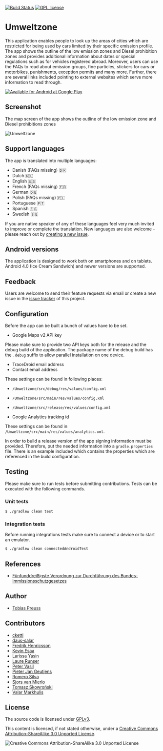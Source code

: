 [![Build Status](https://travis-ci.com/Umweltzone/Umweltzone.svg?branch=master)](https://travis-ci.com/Umweltzone/Umweltzone)
[![GPL license][gpl-license-badge]][gpl-license-link]

# Umweltzone

This application enables people to look up the areas of cities
which are restricted for being used by cars limited by their
specific emission profile. The app shows the outline of the low emission
zones and Diesel prohibition zones and provides additional information
about dates or special regulations such as for vehicles registered abroad.
Moreover, users can use the FAQs to read about emission groups, fine particles,
stickers for cars or motorbikes, punishments, exception permits and
many more. Further, there are several links included pointing to external
websites which serve more information to read through.


[![Available for Android at Google Play][google-play-badge]][google-play-link]


## Screenshot

The map screen of the app shows the outline of the low emission zone
and Diesel prohibitions zones

![Umweltzone][app-screenshot]


## Support languages

The app is translated into multiple languages:

- Danish (FAQs missing) 🇩🇰
- Dutch 🇳🇱
- English 🇺🇸
- French (FAQs missing) 🇫🇷
- German 🇩🇪
- Polish (FAQs missing) 🇵🇱
- Portuguese 🇵🇹
- Spanish 🇪🇸
- Swedish 🇸🇪

If you are native speaker of any of these languages feel very much invited to
improve or complete the translation. New languages are also welcome - please
reach out by [creating a new issue][github-issue-tracker].


## Android versions

The application is designed to work both on smartphones and on tablets.
Android 4.0 (Ice Cream Sandwich) and newer versions are supported.


## Feedback

Users are welcome to send their feature requests via email or create a
new issue in the [issue tracker][github-issue-tracker] of this project.


## Configuration

Before the app can be built a bunch of values have to be set.

* Google Maps v2 API key

Please make sure to provide two API keys both for the release and the debug build
of the application. The package name of the debug build has the `.debug` suffix
to allow parallel installation on one device.

* TraceDroid email address
* Contact email address

These settings can be found in following places:

* `/Umweltzone/src/debug/res/values/config.xml`
* `/Umweltzone/src/main/res/values/config.xml`
* `/Umweltzone/src/release/res/values/config.xml`

* Google Analytics tracking id

These settings can be found in `/Umweltzone/src/main/res/values/analytics.xml`.

In order to build a release version of the app signing information must be provided.
Therefore, put the needed information into a `gradle.properties` file. There is an
example included which contains the properties which are referenced in the build configuration.


## Testing

Please make sure to run tests before submitting contributions.
Tests can be executed with the following commands.

### Unit tests

``` bash
$ ./gradlew clean test
```

### Integration tests

Before running integrations tests make sure to connect a device or to start an emulator.

``` bash
$ ./gradlew clean connectedAndroidTest
```


## References

* [Fünfunddreißigste Verordnung zur Durchführung des Bundes-Immissionsschutzgesetzes][immissionsschutzgesetz-link]


## Author

* [Tobias Preuss](https://bitbucket.org/tbsprs)

## Contributors

* [cketti](https://github.com/cketti)
* [daus-salar](https://bitbucket.com/daus-salar)
* [Fredrik Henricsson](https://github.com/fejd)
* [Kevin Esaa](https://github.com/kevinesaa)
* [Larissa Yasin](https://github.com/larissayasin)
* [Laure Runser](https://github.com/laurerunser)
* [Peter Vasil](https://github.com/ptrv)
* [Pieter Jan Geutjens](https://github.com/pjgeutjens)
* [Romero Silva](https://github.com/romeroclaudino)
* [Sjors van Mierlo](https://github.com/spmvanmierlo)
* [Tomasz Skowroński](https://github.com/hexmind)
* [Valar Markhulis](https://github.com/ValarMarkhulis)


## License

The source code is licensed under [GPLv3][gpl-license-link].

This content is licensed, if not stated otherwise, under a
[Creative Commons Attribution-ShareAlike 3.0 Unported License][cc-by-sa-link].

![Creative Commons Attribution-ShareAlike 3.0 Unported License][cc-by-sa-image]


[google-play-badge]: google-play-badge.png
[google-play-link]: https://play.google.com/store/apps/details?id=de.avpptr.umweltzone
[github-issue-tracker]: https://github.com/Umweltzone/Umweltzone/issues
[app-screenshot]: screenshot.png
[immissionsschutzgesetz-link]: http://de.wikipedia.org/wiki/Verordnung_zum_Erlass_und_zur_%C3%84nderung_von_Vorschriften_%C3%BCber_die_Kennzeichnung_emissionsarmer_Kraftfahrzeuge#Feinstaubplakette
[gpl-license-link]: http://www.gnu.org/licenses/gpl-3.0.txt
[cc-by-sa-link]: http://creativecommons.org/licenses/by-sa/3.0/
[cc-by-sa-image]: http://i.creativecommons.org/l/by-sa/3.0/88x31.png
[gpl-license-badge]: http://img.shields.io/badge/license-GPL--3.0-lightgrey.svg
